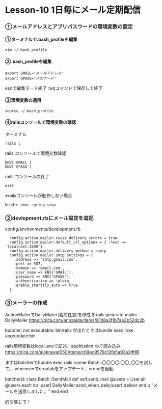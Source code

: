 # Lesson-10 1日毎にメール定期配信

### ①メールアドレスとアプリパスワードの環境変数の設定
#### ①ターミナルで.bash_profileを編集
```
vim ~/.bash_profile
```
#### ②.bash_profileを編集
```
export GMAIL='メールアドレス'
export GPASS='パスワード'
```
escで編集モード終了 :wqコマンドで保存して終了
#### ③環境変数の適用
```
source ~/.bash_profile
```
#### ④railsコンソールで環境変数の確認
ターミナル
```
rails c
```
rails コンソールで環境変数確認
```
ENV['GMAIL']
ENV['GPASS']
```
rails コンソールの終了
```
exit
```
※railsコンソールが動作しない場合
```
bundle exec spring stop
```
### ②devlopment.rbにメール設定を追記
config/environments/development.rb
```
  config.action_mailer.raise_delivery_errors = true
  config.action_mailer.default_url_options = { :host => 'localhost:3000'}
  config.action_mailer.delivery_method = :smtp
  config.action_mailer.smtp_settings = {
    :address => 'smtp.gmail.com',
    :port => 587,
    :domain => 'gmail.com',
    :user_name => ENV['GMAIL'],
    :password => ENV['GPASS'],
    :authentication => :plain,
    :enable_starttls_auto => true
  }
```
### ③メーラーの作成
ActionMailerでDailyMailer(名前任意)を作成
$ rails generate mailer DailyMailer
https://qiita.com/annaaida/items/81d8a3f1b7ae3b52dc2b

bundler: not executable: bin/rails
が出たときはbundle exec rake app:update:bin

rails環境変数はlocal_envで記述、application.rbで読み込み
https://qiita.com/alokrawat050/items/c68ec9578c12fe5a93a3参照

まずはbatcherでbundle exec rails runner Batch::〇〇〇〇.〇〇_〇〇を試して、
wheneverでcrontabをアップデート、crondを起動

batcherは
class Batch::SendMail
  def self.send_mail
    @users = User.all
    @users.each do |user|
    DailyMailer.send_when_daily(user).deliver
    end
    p "メールを送信しました。"
  end
end

的な感じで！